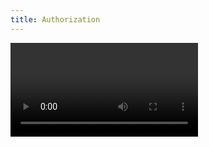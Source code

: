 ```yaml
---
title: Authorization
---
```


<Video videoId="0nRoP1_u4SE" />

Authorization allows us to determine a user's permissions within our system. We can for example limit access to resources or only allow certain users to execute specific mutations.

Authentication is a prerequisite of Authorization, as we first need to validate a user's "authenticity" before we can evaluate his authorization claims.

[Learn how to setup authentication](/docs/hotchocolate/v14/security/authentication)

# Setup

After we have successfully setup authentication, there are only a few things left to do.

1. Install the `HotChocolate.AspNetCore.Authorization` package

<PackageInstallation packageName="HotChocolate.AspNetCore.Authorization" />

2. Register the necessary ASP.NET Core services

```csharp
builder.Services.AddAuthorization();

// Omitted code for brevity

builder.Services
    .AddGraphQLServer()
    .AddAuthorization()
    .AddQueryType<Query>();
```

> Warning: We need to call `AddAuthorization()` on the `IServiceCollection`, to register the services needed by ASP.NET Core, and on the `IRequestExecutorBuilder` to register the `@authorize` directive and middleware.

3. Register the ASP.NET Core authorization middleware with the request pipeline by calling `UseAuthorization`

```csharp
app.UseRouting();

app.UseAuthentication();
app.UseAuthorization();

app.UseEndpoints(endpoints =>
{
    endpoints.MapGraphQL();
});
```

# Usage

At the core of authorization with Hot Chocolate is the `@authorize` directive. It can be applied to fields and types to denote that they require authorization.

<ExampleTabs>
<Implementation>

In the implementation-first approach we can use the `[Authorize]` attribute to add the `@authorize` directive.

```csharp
[Authorize]
public class User
{
    public string Name { get; set; }

    [Authorize]
    public Address Address { get; set; }
}
```

> Warning: We need to use the `HotChocolate.Authorization.AuthorizeAttribute` instead of the `Microsoft.AspNetCore.AuthorizationAttribute`.

</Implementation>
<Code>

```csharp
public class UserType : ObjectType<User>
{
    protected override void Configure(IObjectTypeDescriptor<User> descriptor)
    {
        descriptor.Authorize();

        descriptor.Field(f => f.Address).Authorize();
    }
}
```

</Code>
<Schema>

```sdl
type User @authorize {
  name: String!
  address: Address! @authorize
}
```

</Schema>
</ExampleTabs>

Specified on a type the `@authorize` directive will be applied to each field of that type. Its authorization logic is executed once for each individual field, depending on whether it was selected by the requestor or not. If the directive is placed on an individual field, it overrules the one on the type.

If we do not specify any arguments to the `@authorize` directive, it will only enforce that the requestor is authenticated, nothing more. If he is not and tries to access an authorized field, a GraphQL error will be raised and the field result set to `null`.

> Warning: Using the @authorize directive, all unauthorized requests by default will return status code 200 and a payload like this:

```json
{
  "errors": [
    {
      "message": "The current user is not authorized to access this resource.",
      "locations": [
        {
          "line": 2,
          "column": 3
        }
      ],
      "path": ["welcome"],
      "extensions": {
        "code": "AUTH_NOT_AUTHENTICATED"
      }
    }
  ],
  "data": {
    "welcome": null
  }
}
```

## Roles

Roles provide a very intuitive way of dividing our users into groups with different access rights.

When building our `ClaimsPrincipal`, we just have to add one or more role claims.

```csharp
claims.Add(new Claim(ClaimTypes.Role, "Administrator"));
```

We can then check whether an authenticated user has these role claims.

<ExampleTabs>
<Implementation>

```csharp
[Authorize(Roles = new [] { "Guest", "Administrator" })]
public class User
{
    public string Name { get; set; }

    [Authorize(Roles = new[] { "Administrator" })]
    public Address Address { get; set; }
}
```

</Implementation>
<Code>

```csharp
public class UserType : ObjectType<User>
{
    protected override Configure(IObjectTypeDescriptor<User> descriptor)
    {
        descriptor.Authorize(new[] { "Guest", "Administrator" });

        descriptor.Field(t => t.Address).Authorize(new[] { "Administrator" });
    }
}
```

</Code>
<Schema>

```sdl
type User @authorize(roles: [ "Guest", "Administrator" ]) {
  name: String!
  address: Address! @authorize(roles: "Administrator")
}
```

</Schema>
</ExampleTabs>

> Warning: If multiple roles are specified, a user only has to match one of the specified roles, in order to be able to execute the resolver.

[Learn more about role-based authorization in ASP.NET Core](https://docs.microsoft.com/aspnet/core/security/authorization/roles)

## Policies

Policies allow us to create richer validation logic and decouple the authorization rules from our GraphQL resolvers.

A policy consists of an [IAuthorizationRequirement](https://docs.microsoft.com/aspnet/core/security/authorization/policies#requirements) and an [AuthorizationHandler&#x3C;T&#x3E;](https://docs.microsoft.com/aspnet/core/security/authorization/policies#authorization-handlers).

Once defined, we can register our policies like the following.

```csharp
builder.Services.AddAuthorization(options =>
{
    options.AddPolicy("AtLeast21", policy =>
        policy.Requirements.Add(new MinimumAgeRequirement(21)));

    options.AddPolicy("HasCountry", policy =>
        policy.RequireAssertion(context =>
            context.User.HasClaim(c => c.Type == ClaimTypes.Country)));
});

builder.Services.AddSingleton<IAuthorizationHandler, MinimumAgeHandler>();

// Omitted code for brevity

builder.Services
    .AddGraphQLServer()
    .AddAuthorization()
    .AddQueryType<Query>();
```

We can then use these policies to restrict access to our fields.

<ExampleTabs>
<Implementation>

```csharp
[Authorize(Policy = "AllEmployees")]
public class User
{
    public string Name { get; }

    [Authorize(Policy = "SalesDepartment")]
    public Address Address { get; }
}
```

</Implementation>
<Code>

```csharp
public class UserType : ObjectType<User>
{
    protected override Configure(IObjectTypeDescriptor<User> descriptor)
    {
        descriptor.Authorize("AllEmployees");

        descriptor.Field(t => t.Address).Authorize("SalesDepartment");
    }
}
```

</Code>
<Schema>

```sdl
type User @authorize(policy: "AllEmployees") {
  name: String!
  address: Address! @authorize(policy: "SalesDepartment")
}
```

</Schema>
</ExampleTabs>

This essentially uses the provided policy and runs it against the `ClaimsPrincipal` that is associated with the current request.

The `@authorize` directive is also repeatable, which means that we are able to chain the directive and a user is only allowed to access the field if they meet all of the specified conditions.

<ExampleTabs>
<Implementation>

```csharp
[Authorize(Policy = "AtLeast21")]
[Authorize(Policy = "HasCountry")]
public class User
{
    public string Name { get; set; }
}
```

</Implementation>
<Code>

```csharp
public class UserType : ObjectType<User>
{
    protected override Configure(IObjectTypeDescriptor<User> descriptor)
    {
        descriptor
            .Authorize("AtLeast21")
            .Authorize("HasCountry");
    }
}
```

</Code>
<Schema>

```sdl
type User
 @authorize(policy: "AtLeast21")
 @authorize(policy: "HasCountry") {
 name: String!
}
```

</Schema>
</ExampleTabs>

[Learn more about policy-based authorization in ASP.NET Core](https://docs.microsoft.com/aspnet/core/security/authorization/policies)

### IResolverContext within an AuthorizationHandler

If we need to, we can also access the `IResolverContext` in our `AuthorizationHandler`.

```csharp
public class MinimumAgeHandler
    : AuthorizationHandler<MinimumAgeRequirement, IResolverContext>
{
    protected override Task HandleRequirementAsync(
        AuthorizationHandlerContext context,
        MinimumAgeRequirement requirement,
        IResolverContext resolverContext)
    {
        // Omitted code for brevity
    }
}
```

# Allow Anonymous Access

In some scenarios, you may want to allow anonymous access to certain fields or actions in your GraphQL schema, bypassing any authentication or authorization that may be in place. This is achieved using the `AllowAnonymous` attribute. This attribute effectively ignores any other authorization attributes present on the field, allowing unauthenticated or anonymous access.

The `AllowAnonymous` attribute, if present, erases all other authorization attributes on the field. **Be careful where you use it to ensure you're not unintentionally allowing access to sensitive information.**

## Usage

Here's an example of how you can use the `AllowAnonymous` attribute in conjunction with the `Authorize` attribute:

```csharp
public class AccountMutations
{
    [Authorize]
    public Task<User> AddAddressAsync(CancellationToken cancellationToken)
    {
        // Implementation
    }

    [AllowAnonymous]
    public Task<User> RegisterAsync(CancellationToken cancellationToken)
    {
        // Implementation
    }
}
```

In this example, only authenticated users can access the `AddAddressAsync` method, as it has the `Authorize` attribute applied. However, the `Register` method is accessible by everyone, regardless of their authentication status, due to the `AllowAnonymous` attribute. This is typical for registration endpoints, where new users who don't yet have an account need to be able to access the endpoint.

> Note: Make sure to use `HotChocolate.AspNetCore.Authorization.AllowAnonymousAttribute` instead of the `Microsoft.AspNetCore.Authorization.AllowAnonymousAttribute`.

# Global authorization

We can also apply authorization to our entire GraphQL endpoint. To do this, simply call `RequireAuthorization()` on the `GraphQLEndpointConventionBuilder`.

```csharp
app.UseRouting();

app.UseAuthentication();
app.UseAuthorization();

app.UseEndpoints(endpoints =>
{
    endpoints.MapGraphQL().RequireAuthorization();
});
```

This method also accepts [roles](#roles) and [policies](#policies) as arguments, similar to the `Authorize` attribute / methods.

> Warning: Unlike the `@authorize directive` this will return status code 401 and prevent unauthorized access to all middleware included in `MapGraphQL`. This includes our GraphQL IDE Nitro. If we do not want to block unauthorized access to Nitro, we can split up the `MapGraphQL` middleware and for example only apply the `RequireAuthorization` to the `MapGraphQLHttp` middleware.

[Learn more about available middleware](/docs/hotchocolate/v14/server/endpoints)

# Modifying the ClaimsPrincipal

Sometimes we might want to add additional [ClaimsIdentity](https://docs.microsoft.com/dotnet/api/system.security.claims.claimsidentity) to our `ClaimsPrincipal` or modify the default identity.

Hot Chocolate provides the ability to register an `IHttpRequestInterceptor`, allowing us to modify the incoming HTTP request, before it is passed along to the execution engine.

```csharp
public class HttpRequestInterceptor : DefaultHttpRequestInterceptor
{
    public override ValueTask OnCreateAsync(HttpContext context,
        IRequestExecutor requestExecutor, OperationRequestBuilder requestBuilder,
        CancellationToken cancellationToken)
    {
        var identity = new ClaimsIdentity();
        identity.AddClaim(new Claim(ClaimTypes.Country, "us"));

        context.User.AddIdentity(identity);

        return base.OnCreateAsync(context, requestExecutor, requestBuilder,
            cancellationToken);
    }
}
```

```csharp
builder.Services
    .AddGraphQLServer()
    .AddHttpRequestInterceptor<HttpRequestInterceptor>();

// Omitted code for brevity
```

[Learn more about interceptors](/docs/hotchocolate/v14/server/interceptors)
